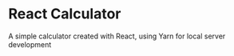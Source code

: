 # React Calculator
A simple calculator created with React, using Yarn for local server development



